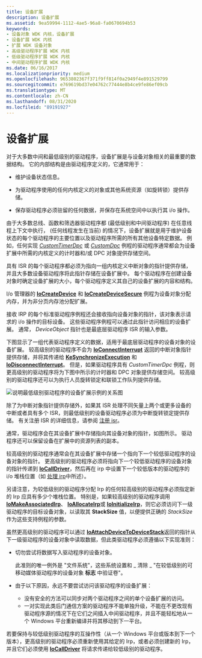 ```yaml
---
title: 设备扩展
description: 设备扩展
ms.assetid: 9ea59994-1112-4ae5-96a8-fa0670694b53
keywords:
- 设备对象 WDK 内核，设备扩展
- 设备扩展 WDK 内核
- 扩展 WDK 设备对象
- 高级驱动程序扩展 WDK 内核
- 低级驱动程序扩展 WDK 内核
- 中间驱动程序扩展 WDK 内核
ms.date: 06/16/2017
ms.localizationpriority: medium
ms.openlocfilehash: 9653802367f371f9ff814f0a2949f4e891529799
ms.sourcegitcommit: e769619bd37e04762c77444e8b4ce9fe86ef09cb
ms.translationtype: MT
ms.contentlocale: zh-CN
ms.lasthandoff: 08/31/2020
ms.locfileid: "89191927"
---
```

# <a name="device-extensions"></a>设备扩展





对于大多数中间和最低级别的驱动程序，设备扩展是与设备对象相关的最重要的数据结构。 它的内部结构是由驱动程序定义的，它通常用于：

-   维护设备状态信息。

-   为驱动程序使用的任何内核定义的对象或其他系统资源（如旋转锁）提供存储。

-   保存驱动程序必须驻留的任何数据，并保存在系统空间中以执行其 i/o 操作。

由于大多数总线、函数和筛选器驱动程序都 (最低级别和中间驱动程序) 在任意线程上下文中执行， (任何线程发生在当前) 的情况下，设备扩展就是用于维护设备状态的每个驱动程序的主要位置以及驱动程序所需的所有其他设备特定数据。 例如，任何实现 [*CustomTimerDpc*](https://msdn.microsoft.com/library/windows/hardware/ff542983) 或 [*CustomDpc*](/windows-hardware/drivers/ddi/wdm/nc-wdm-kdeferred_routine) 例程的驱动程序通常都会为设备扩展中所需的内核定义的计时器和/或 DPC 对象提供存储空间。

具有 ISR 的每个驱动程序都必须为指向一组内核定义中断对象的指针提供存储，并且大多数设备驱动程序将此指针存储在设备扩展中。 每个驱动程序在创建设备对象时确定设备扩展的大小，每个驱动程序定义其自己的设备扩展的内容和结构。

I/o 管理器的 [**IoCreateDevice**](/windows-hardware/drivers/ddi/wdm/nf-wdm-iocreatedevice) 和 [**IoCreateDeviceSecure**](/windows-hardware/drivers/ddi/wdmsec/nf-wdmsec-wdmlibiocreatedevicesecure) 例程为设备对象分配内存，并为非分页内存池分配扩展。

接收 IRP 的每个标准驱动程序例程还会接收指向设备对象的指针，该对象表示请求的 i/o 操作的目标设备。 这些驱动程序例程可以通过此指针访问相应的设备扩展。 通常， *DeviceObject* 指针也是最底层驱动程序 ISR 的输入参数。

下图显示了一组代表驱动程序定义的数据，适用于最底层驱动程序的设备对象的设备扩展。 较高级别的驱动程序不会为 [**IoConnectInterrupt**](/windows-hardware/drivers/ddi/wdm/nf-wdm-ioconnectinterrupt) 返回的中断对象指针提供存储，并将其传递给 [**KeSynchronizeExecution**](/windows-hardware/drivers/ddi/wdm/nf-wdm-kesynchronizeexecution) 和 [**IoDisconnectInterrupt**](/windows-hardware/drivers/ddi/wdm/nf-wdm-iodisconnectinterrupt)。 但是，如果驱动程序具有 *CustomTimerDpc* 例程，则更高级别的驱动程序将为下图中所示的计时器和 DPC 对象提供存储空间。 较高级别的驱动程序还可以为执行人员旋转锁定和联锁工作队列提供存储。

![说明最低级别驱动程序的设备扩展示例的关系图](images/3devext.png)

除了为中断对象指针提供存储外，如果其 ISR 处理不同矢量上两个或更多设备的中断或者具有多个 ISR，则最低级别的设备驱动程序必须为中断旋转锁定提供存储。 有关注册 ISR 的详细信息，请参阅 [注册 isr](registering-an-isr.md)。

通常，驱动程序会在其设备扩展中存储指向其设备对象的指针，如图所示。 驱动程序还可以保留设备在扩展中的资源列表的副本。

较高级别的驱动程序通常会在其设备扩展中存储一个指向下一个较低驱动程序的设备对象的指针。 更高级别的驱动程序必须将指向下一个较低驱动程序的设备对象的指针传递到 [**IoCallDriver**](/windows-hardware/drivers/ddi/wdm/nf-wdm-iocalldriver)，然后再在 irp 中设置下一个较低版本的驱动程序的 i/o 堆栈位置（如 [处理 irp](handling-irps.md)中所述）。

另请注意，为较低级别的驱动程序分配 Irp 的任何较高级别的驱动程序必须指定新的 Irp 应具有多少个堆栈位置。 特别是，如果较高级别的驱动程序调用 [**IoMakeAssociatedIrp**](/windows-hardware/drivers/ddi/ntddk/nf-ntddk-iomakeassociatedirp)、 [**IoAllocateIrp**](/windows-hardware/drivers/ddi/wdm/nf-wdm-ioallocateirp)或 [**IoInitializeIrp**](/windows-hardware/drivers/ddi/wdm/nf-wdm-ioinitializeirp)，则它必须访问下一级驱动程序的目标设备对象，以读取其 **StackSize** 值，以便提供正确的 *StackSize* 作为这些支持例程的参数。

虽然更高级别的驱动程序可以通过 [**IoAttachDeviceToDeviceStack**](/windows-hardware/drivers/ddi/wdm/nf-wdm-ioattachdevicetodevicestack)返回的指针从下一级驱动程序的设备对象中读取数据，但此类驱动程序必须遵循以下实现准则：

-   切勿尝试将数据写入驱动程序的设备对象。

    此准则的唯一例外是 "文件系统"，这些系统设置和 \_ 清除 \_ "在较低级别的可移动媒体驱动程序的设备对象 **标志** 中验证卷"。

-   由于以下原因，永远不要尝试访问该驱动程序的设备扩展：

    -   没有安全的方法可以同步对两个驱动程序之间的单个设备扩展的访问。
    -   一对实现此类后门通信方案的驱动程序不能单独升级，不能在不更改现有驱动程序源的情况下在它们之间插入中间驱动程序，并且不能轻松地从一个 Windows 平台重新编译并将其移动到下一平台。

若要保持与较低级别驱动程序的互操作性（从一个 Windows 平台或版本到下一个版本），更高级别的驱动程序必须重新使用其给定的 Irp，或者必须创建新的 Irp，并且它们必须使用 [**IoCallDriver**](/windows-hardware/drivers/ddi/wdm/nf-wdm-iocalldriver) 将请求传递给较低级别的驱动程序。

 

